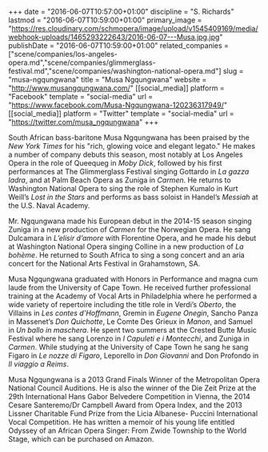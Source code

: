 +++
date = "2016-06-07T10:57:00+01:00"
discipline = "S. Richards"
lastmod = "2016-06-07T10:59:00+01:00"
primary_image = "https://res.cloudinary.com/schmopera/image/upload/v1545409169/media/webhook-uploads/1465293222643/2016-06-07---Musa.jpg.jpg"
publishDate = "2016-06-07T10:59:00+01:00"
related_companies = ["scene/companies/los-angeles-opera.md","scene/companies/glimmerglass-festival.md","scene/companies/washington-national-opera.md"]
slug = "musa-ngqungwana"
title = "Musa Ngqungwana"
website = "http://www.musangqungwana.com/"
[[social_media]]
platform = "Facebook"
template = "social-media"
url = "https://www.facebook.com/Musa-Ngqungwana-120236317949/"
[[social_media]]
platform = "Twitter"
template = "social-media"
url = "https://twitter.com/musa_ngqungwana"
+++

South African bass-baritone Musa Ngqungwana has been praised by the *New York Times* for his "rich, glowing voice and elegant legato." He makes a number of company debuts this season, most notably at Los Angeles Opera in the role of Queequeg in *Moby Dick*, followed by his first performances at The Glimmerglass Festival singing Gottardo in *La gazza ladra*, and at Palm Beach Opera as Zuniga in *Carmen*. He returns to Washington National Opera to sing the role of Stephen Kumalo in Kurt Weill’s *Lost in the Stars* and performs as bass soloist in Handel’s *Messiah* at the U.S. Naval Academy. 

Mr. Ngqungwana made his European debut in the 2014-15 season singing Zuniga in a new production of *Carmen* for the Norwegian Opera. He sang Dulcamara in *L’elisir d’amore* with Florentine Opera, and he made his debut at Washington National Opera singing Colline in a new production of *La bohème*. He returned to South Africa to sing a song concert and an aria concert for the National Arts Festival in Grahamstown, SA.

Musa Ngqungwana graduated with Honors in Performance and magna cum laude from the University of Cape Town. He received further professional training at the Academy of Vocal Arts in Philadelphia where he performed a wide variety of repertoire including the title role in Verdi’s *Oberto*, the Villains in *Les contes d’Hoffmann*, Gremin in *Eugene Onegin*, Sancho Panza in Massenet’s *Don Quichotte*, Le Comte Des Grieux in *Manon*, and Samuel in *Un ballo in maschera*. He spent two summers at the Crested Butte Music Festival where he sang Lorenzo in *I Capuleti e i Montecchi*, and Zuniga in *Carmen*. While studying at the University of Cape Town he sang he sang Figaro in *Le nozze di Figaro*, Leporello in *Don Giovanni* and Don Profondo in *Il viaggio a Reims*.

Musa Ngqungwana is a 2013 Grand Finals Winner of the Metropolitan Opera National Council Auditions. He is also the winner of the Die Zeit Prize at the 29th International Hans Gabor Belvedere Competition in Vienna, the 2014 Cesare Santeremo/Dr Campbell Award from Opera Index, and the 2013 Lissner Charitable Fund Prize from the Licia Albanese- Puccini International Vocal Competition. He has written a memoir of his young life entitled Odyssey of an African Opera Singer: From Zwide Township to the World Stage, which can be purchased on Amazon. 
